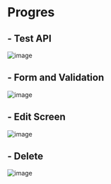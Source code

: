 # Progres 

## - Test API

![image](https://github.com/MuhDavin213/paml_exercice_2/assets/114916198/5b72783f-0d32-4719-a745-bf281c31997b)



## - Form and Validation

![image](https://github.com/MuhDavin213/paml_exercice_2/assets/114916198/04c4b261-c636-45c0-ac52-3eaa06284ec0)

## - Edit Screen

![image](https://github.com/MuhDavin213/paml_exercice_2/assets/114916198/f52f2a98-ff29-4b32-b346-7d59c4edc342)

## - Delete

![image](https://github.com/MuhDavin213/paml_exercice_2/assets/114916198/62494b47-227c-4dc6-b50f-c671593bb7b7)
